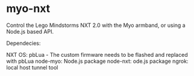 myo-nxt
=======

Control the Lego Mindstorms NXT 2.0 with the Myo armband, or using a Node.js based API.

Dependecies: 

NXT OS: pbLua - The custom firmware needs to be flashed and replaced with pbLua
node-myo: Node.js package
node-nxt: ode.js package
ngrok: local host tunnel tool
